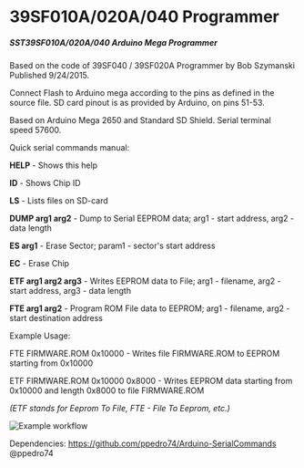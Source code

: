 #  39SF010A/020A/040 Programmer
##### SST39SF010A/020A/040 Arduino Mega Programmer
Based on the code of 39SF040 / 39SF020A Programmer by Bob Szymanski Published 9/24/2015.

Connect Flash to Arduino mega according to the pins as defined in the source file. SD card pinout is as provided by Arduino, on pins 51-53.
 
Based on Arduino Mega 2650 and Standard SD Shield. Serial terminal speed 57600.

Quick serial commands manual:

**HELP**                - Shows this help

**ID**                  - Shows Chip ID

**LS**                  - Lists files on SD-card

**DUMP arg1 arg2**      - Dump to Serial EEPROM data; arg1 - start address, arg2 - data length

**ES arg1**             - Erase Sector; param1 - sector's start address

**EC**                  - Erase Chip

**ETF arg1 arg2 arg3**	- Writes EEPROM data to File; arg1 - filename, arg2 - start address, arg3 - data length

**FTE arg1 arg2**        - Program ROM File data to EEPROM; arg1 - filename, arg2 - start destination address

Example Usage: 

FTE FIRMWARE.ROM 0x10000          - Writes file FIRMWARE.ROM to EEPROM starting from 0x10000

ETF FIRMWARE.ROM 0x10000 0x8000   - Writes EEPROM data starting from 0x10000 and length 0x8000 to file FIRMWARE.ROM

*(ETF stands for Eeprom To File, FTE - File To Eeprom, etc.)*

![Example workflow](https://github.com/doctorandrey/39SF040_Programmer/blob/6d708868ea0c198c6b744fc6fe6072bf5909737e/EEPROM_Prg.png)

Dependencies: https://github.com/ppedro74/Arduino-SerialCommands @ppedro74
